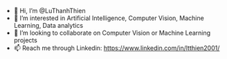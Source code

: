 - 👋 Hi, I’m @LuThanhThien
- 👀 I’m interested in Artificial Intelligence, Computer Vision, Machine Learning, Data analytics
- 💞️ I’m looking to collaborate on Computer Vision or Machine Learning projects 
- 📫 Reach me through Linkedin: https://www.linkedin.com/in/ltthien2001/

<!---
LuThanhThien/LuThanhThien is a ✨ special ✨ repository because its `README.md` (this file) appears on your GitHub profile.
You can click the Preview link to take a look at your changes.
--->
